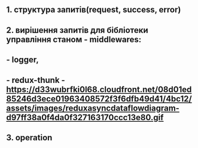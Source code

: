 ## 1. структура запитів(request, success, error)
## 2. вирішення запитів для бібліотеки управління станом - middlewares:
## - logger,
## - redux-thunk - https://d33wubrfki0l68.cloudfront.net/08d01ed85246d3ece01963408572f3f6dfb49d41/4bc12/assets/images/reduxasyncdataflowdiagram-d97ff38a0f4da0f327163170ccc13e80.gif
## 3. operation